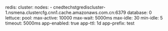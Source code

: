   redis:
    cluster:
      nodes:
        - cnedtechstgrediscluster-1.nsmena.clustercfg.cnn1.cache.amazonaws.com.cn:6379
    database: 0
    lettuce:
      pool:
        max-active: 10000
        max-wait: 5000ms
        max-idle: 30
        min-idle: 5
    timeout: 5000ms
    app-enabled: true
    app-ttl: 1d
    app-prefix: test